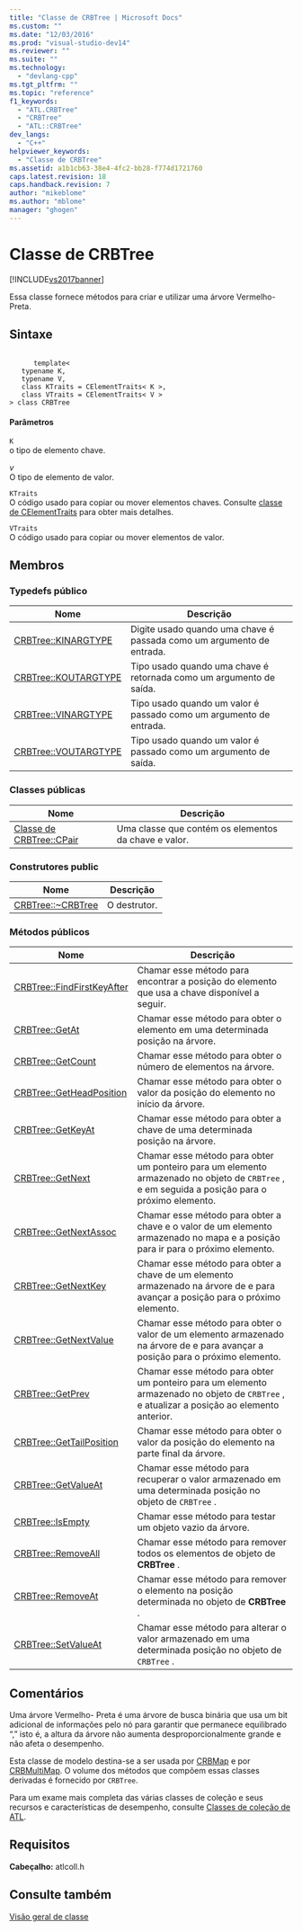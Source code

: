 ```yaml
---
title: "Classe de CRBTree | Microsoft Docs"
ms.custom: ""
ms.date: "12/03/2016"
ms.prod: "visual-studio-dev14"
ms.reviewer: ""
ms.suite: ""
ms.technology: 
  - "devlang-cpp"
ms.tgt_pltfrm: ""
ms.topic: "reference"
f1_keywords: 
  - "ATL.CRBTree"
  - "CRBTree"
  - "ATL::CRBTree"
dev_langs: 
  - "C++"
helpviewer_keywords: 
  - "Classe de CRBTree"
ms.assetid: a1b1cb63-38e4-4fc2-bb28-f774d1721760
caps.latest.revision: 18
caps.handback.revision: 7
author: "mikeblome"
ms.author: "mblome"
manager: "ghogen"
---
```

# Classe de CRBTree
[!INCLUDE[vs2017banner](../../assembler/inline/includes/vs2017banner.md)]

Essa classe fornece métodos para criar e utilizar uma árvore Vermelho\- Preta.  
  
## Sintaxe  
  
```  
  
      template<  
   typename K,  
   typename V,  
   class KTraits = CElementTraits< K >,  
   class VTraits = CElementTraits< V >  
> class CRBTree  
```  
  
#### Parâmetros  
 `K`  
 o tipo de elemento chave.  
  
 *v*  
 O tipo de elemento de valor.  
  
 `KTraits`  
 O código usado para copiar ou mover elementos chaves.  Consulte [classe de CElementTraits](../../atl/reference/celementtraits-class.md) para obter mais detalhes.  
  
 `VTraits`  
 O código usado para copiar ou mover elementos de valor.  
  
## Membros  
  
### Typedefs público  
  
|Nome|Descrição|  
|----------|---------------|  
|[CRBTree::KINARGTYPE](../Topic/CRBTree::KINARGTYPE.md)|Digite usado quando uma chave é passada como um argumento de entrada.|  
|[CRBTree::KOUTARGTYPE](../Topic/CRBTree::KOUTARGTYPE.md)|Tipo usado quando uma chave é retornada como um argumento de saída.|  
|[CRBTree::VINARGTYPE](../Topic/CRBTree::VINARGTYPE.md)|Tipo usado quando um valor é passado como um argumento de entrada.|  
|[CRBTree::VOUTARGTYPE](../Topic/CRBTree::VOUTARGTYPE.md)|Tipo usado quando um valor é passado como um argumento de saída.|  
  
### Classes públicas  
  
|Nome|Descrição|  
|----------|---------------|  
|[Classe de CRBTree::CPair](../Topic/CRBTree::CPair%20Class.md)|Uma classe que contém os elementos da chave e valor.|  
  
### Construtores public  
  
|Nome|Descrição|  
|----------|---------------|  
|[CRBTree::~CRBTree](../Topic/CRBTree::~CRBTree.md)|O destrutor.|  
  
### Métodos públicos  
  
|Nome|Descrição|  
|----------|---------------|  
|[CRBTree::FindFirstKeyAfter](../Topic/CRBTree::FindFirstKeyAfter.md)|Chamar esse método para encontrar a posição do elemento que usa a chave disponível a seguir.|  
|[CRBTree::GetAt](../Topic/CRBTree::GetAt.md)|Chamar esse método para obter o elemento em uma determinada posição na árvore.|  
|[CRBTree::GetCount](../Topic/CRBTree::GetCount.md)|Chamar esse método para obter o número de elementos na árvore.|  
|[CRBTree::GetHeadPosition](../Topic/CRBTree::GetHeadPosition.md)|Chamar esse método para obter o valor da posição do elemento no início da árvore.|  
|[CRBTree::GetKeyAt](../Topic/CRBTree::GetKeyAt.md)|Chamar esse método para obter a chave de uma determinada posição na árvore.|  
|[CRBTree::GetNext](../Topic/CRBTree::GetNext.md)|Chamar esse método para obter um ponteiro para um elemento armazenado no objeto de `CRBTree` , e em seguida a posição para o próximo elemento.|  
|[CRBTree::GetNextAssoc](../Topic/CRBTree::GetNextAssoc.md)|Chamar esse método para obter a chave e o valor de um elemento armazenado no mapa e a posição para ir para o próximo elemento.|  
|[CRBTree::GetNextKey](../Topic/CRBTree::GetNextKey.md)|Chamar esse método para obter a chave de um elemento armazenado na árvore de e para avançar a posição para o próximo elemento.|  
|[CRBTree::GetNextValue](../Topic/CRBTree::GetNextValue.md)|Chamar esse método para obter o valor de um elemento armazenado na árvore de e para avançar a posição para o próximo elemento.|  
|[CRBTree::GetPrev](../Topic/CRBTree::GetPrev.md)|Chamar esse método para obter um ponteiro para um elemento armazenado no objeto de `CRBTree` , e atualizar a posição ao elemento anterior.|  
|[CRBTree::GetTailPosition](../Topic/CRBTree::GetTailPosition.md)|Chamar esse método para obter o valor da posição do elemento na parte final da árvore.|  
|[CRBTree::GetValueAt](../Topic/CRBTree::GetValueAt.md)|Chamar esse método para recuperar o valor armazenado em uma determinada posição no objeto de `CRBTree` .|  
|[CRBTree::IsEmpty](../Topic/CRBTree::IsEmpty.md)|Chamar esse método para testar um objeto vazio da árvore.|  
|[CRBTree::RemoveAll](../Topic/CRBTree::RemoveAll.md)|Chamar esse método para remover todos os elementos de objeto de **CRBTree** .|  
|[CRBTree::RemoveAt](../Topic/CRBTree::RemoveAt.md)|Chamar esse método para remover o elemento na posição determinada no objeto de **CRBTree** .|  
|[CRBTree::SetValueAt](../Topic/CRBTree::SetValueAt.md)|Chamar esse método para alterar o valor armazenado em uma determinada posição no objeto de `CRBTree` .|  
  
## Comentários  
 Uma árvore Vermelho\- Preta é uma árvore de busca binária que usa um bit adicional de informações pelo nó para garantir que permanece equilibrado “,” isto é, a altura da árvore não aumenta desproporcionalmente grande e não afeta o desempenho.  
  
 Esta classe de modelo destina\-se a ser usada por [CRBMap](../../atl/reference/crbmap-class.md) e por [CRBMultiMap](../../atl/reference/crbmultimap-class.md).  O volume dos métodos que compõem essas classes derivadas é fornecido por `CRBTree`.  
  
 Para um exame mais completa das várias classes de coleção e seus recursos e características de desempenho, consulte [Classes de coleção de ATL](../../atl/atl-collection-classes.md).  
  
## Requisitos  
 **Cabeçalho:** atlcoll.h  
  
## Consulte também  
 [Visão geral de classe](../../atl/atl-class-overview.md)